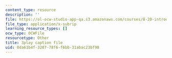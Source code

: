 ```yaml
---
content_type: resource
description: ''
file: https://ol-ocw-studio-app-qa.s3.amazonaws.com/courses/8-20-introduction-to-special-relativity-january-iap-2021/0da61b4f328778f6f6bb31abac23bf98_8ytpmbkqF54.srt
file_type: application/x-subrip
learning_resource_types: []
ocw_type: OCWFile
resourcetype: Other
title: 3play caption file
uid: 0da61b4f-3287-78f6-f6bb-31abac23bf98
---
```


